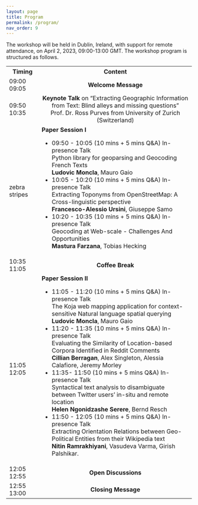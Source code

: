 ```yaml
---
layout: page
title: Program
permalink: /program/
nav_order: 9
---
```

The workshop will be held in Dublin, Ireland, with support for remote attendance, on April 2, 2023, 09:00-13:00 GMT. The workshop program is structured as follows.

<table>
  <tbody>
    <tr>
      <th>Timing</th>
      <th align="center">Content</th>
    </tr>
    <tr>
      <td>09:00</br>09:05</td>
      <td align="center"><strong>Welcome Message</strong></td>
    </tr>
    <tr>
      <td>09:50</br>10:35</td>
      <td align="center"><strong>Keynote Talk</strong> on “Extracting Geographic Information from Text: Blind alleys and missing questions”
         </br> Prof. Dr. Ross Purves from University of Zurich (Switzerland)</td>
    </tr>
    <tr>
      <td>zebra stripes</td>
      <td align="left"><strong>Paper Session I</strong>
        <ul> 
          <li> 09:50 - 10:05 (10 mins + 5 mins Q&A) In-presence Talk
              </br> Python library for geoparsing and Geocoding French Texts 
              </br><strong>Ludovic Moncla</strong>, Mauro Gaio 
          </li> 
          <li> 10:05 - 10:20 (10 mins + 5 mins Q&A) In-presence Talk
              </br>Extracting Toponyms from OpenStreetMap: A Cross-linguistic perspective 
              </br><strong>Francesco-Alessio Ursini</strong>, Giuseppe Samo 
          </li> 
          <li> 10:20 - 10:35 (10 mins + 5 mins Q&A) In-presence Talk
              </br> Geocoding at Web-scale - Challenges And Opportunities
              </br><strong>Mastura Farzana</strong>, Tobias Hecking 
          </li> 
         </ul>  
         </td>
    </tr>
    <tr>
      <td> 10:35</br>11:05</td>
      <td align="center"><strong>Coffee Break</strong></td>
    </tr>
    <tr>
      <td>11:05</br>12:05</td>
      <td align="left"><strong>Paper Session II</strong>
        <ul> 
          <li> 11:05 - 11:20 (10 mins + 5 mins Q&A) In-presence Talk
              </br> The Koja web mapping application for context-sensitive Natural language spatial querying
              </br><strong>Ludovic Moncla</strong>, Mauro Gaio 
          </li> 
          <li> 11:20 - 11:35 (10 mins + 5 mins Q&A) In-presence Talk
              </br>Evaluating the Similarity of Location-based Corpora Identified in Reddit Comments  
              </br><strong>Cillian Berragan</strong>, Alex Singleton, Alessia Calafiore, Jeremy Morley
          </li> 
          <li> 11:35- 11:50 (10 mins + 5 mins Q&A) In-presence Talk
              </br> Syntactical text analysis to disambiguate between Twitter users’ in-situ and remote location
              </br><strong>Helen Ngonidzashe Serere</strong>, Bernd Resch 
          </li> 
              <li> 11:50 - 12:05 (10 mins + 5 mins Q&A) In-presence Talk
              </br> Extracting Orientation Relations between Geo-Political Entities from their Wikipedia text
              </br><strong>Nitin Ramrakhiyani</strong>, Vasudeva Varma, Girish Palshikar. 
          </li> 
         </ul>  
         </td>
    </tr>
    <tr>
      <td> 12:05</br>12:55</td>
      <td align="center"><strong>Open Discussions</strong></td>
    </tr>
    <tr>
      <td> 12:55</br>13:00</td>
      <td align="center"><strong>Closing Message</strong></td>
    </tr>
  </tbody>
</table>
